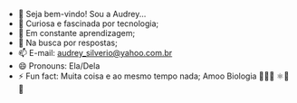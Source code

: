 - 👋 Seja bem-vindo! Sou a Audrey...
- 👀 Curiosa e fascinada por tecnologia;
- 🌱 Em constante aprendizagem;
- 💞️ Na busca por respostas;
- 📫 E-mail: audrey_silverio@yahoo.com.br
- 😄 Pronouns: Ela/Dela
- ⚡ Fun fact: Muita coisa e ao mesmo tempo nada; Amoo Biologia 🐛🦠🧬 ⚛︎🧪🔬

<!---
Audreysilverio/Audreysilverio is a ✨ special ✨ repository because its `README.md` (this file) appears on your GitHub profile.
You can click the Preview link to take a look at your changes.
--->
